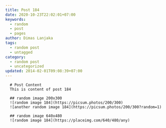 ```yaml
---
title: Post 184
date: 2020-10-23T22:02:01+07:00
keywords:
  - random
  - post
  - pages
author: Dimas Lanjaka
tags:
  - random post
  - untagged
category:
  - random post
  - uncategorized
updated: 2014-02-01T09:08:39+07:00
---
```


      # Post Content
      This is content of post 184

      ## random image 200x300
      ![random image 184](https://picsum.photos/200/300)
      ![another random image 184](https://picsum.photos/200/300?random=1)

      ## random image 640x480
      ![random image 184](https://placeimg.com/640/480/any)
      